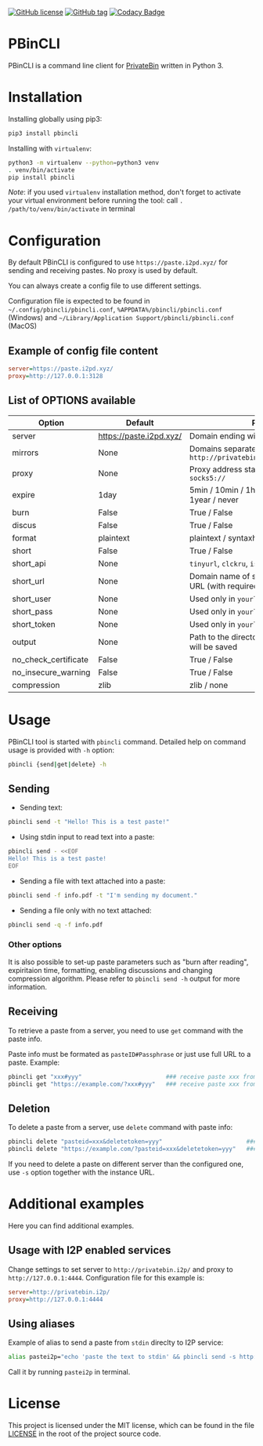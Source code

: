 [![GitHub license](https://img.shields.io/github/license/r4sas/PBinCLI.svg)](https://github.com/r4sas/PBinCLI/blob/master/LICENSE)
[![GitHub tag](https://img.shields.io/github/tag/r4sas/PBinCLI.svg)](https://github.com/r4sas/PBinCLI/tags/)
[![Codacy Badge](https://app.codacy.com/project/badge/Grade/4f24f43356a84621bbd9078c4b3f1b70)](https://www.codacy.com/gh/r4sas/PBinCLI/dashboard?utm_source=github.com&amp;utm_medium=referral&amp;utm_content=r4sas/PBinCLI&amp;utm_campaign=Badge_Grade)

# PBinCLI

PBinCLI is a command line client for [PrivateBin](https://github.com/PrivateBin/PrivateBin/) written in Python 3.

# Installation

Installing globally using pip3:
```bash
pip3 install pbincli
```

Installing with `virtualenv`:
```bash
python3 -m virtualenv --python=python3 venv
. venv/bin/activate
pip install pbincli
```

*Note*: if you used `virtualenv` installation method, don't forget to activate your virtual environment before running the tool: call `. /path/to/venv/bin/activate` in terminal

# Configuration

By default PBinCLI is configured to use `https://paste.i2pd.xyz/` for sending and receiving pastes. No proxy is used by default.

You can always create a config file to use different settings.

Configuration file is expected to be found in `~/.config/pbincli/pbincli.conf`, `%APPDATA%/pbincli/pbincli.conf` (Windows) and `~/Library/Application Support/pbincli/pbincli.conf` (MacOS)

## Example of config file content

```ini
server=https://paste.i2pd.xyz/
proxy=http://127.0.0.1:3128
```

## List of OPTIONS available

| Option               | Default                 | Possible value |
|----------------------|-------------------------|----------------|
| server               | https://paste.i2pd.xyz/ | Domain ending with slash |
| mirrors              | None                    | Domains separated with comma, like `http://privatebin.ygg/,http://privatebin.i2p/` |
| proxy                | None                    | Proxy address starting with scheme `http://` or `socks5://` |
| expire               | 1day                    | 5min / 10min / 1hour / 1day / 1week / 1month / 1year / never |
| burn                 | False                   | True / False |
| discus               | False                   | True / False |
| format               | plaintext               | plaintext / syntaxhighlighting / markdown |
| short                | False                   | True / False |
| short_api            | None                    | `tinyurl`, `clckru`, `isgd`, `vgd`, `cuttly`, `yourls`, `custom` |
| short_url            | None                    | Domain name of shortener service for `yourls`, or URL (with required parameters) for `custom` |
| short_user           | None                    | Used only in `yourls` |
| short_pass           | None                    | Used only in `yourls` |
| short_token          | None                    | Used only in `yourls` |
| output               | None                    | Path to the directory where the received data will be saved |
| no_check_certificate | False                   | True / False |
| no_insecure_warning  | False                   | True / False |
| compression          | zlib                    | zlib / none |

# Usage

PBinCLI tool is started with `pbincli` command. Detailed help on command usage is provided with `-h` option:
```bash
pbincli {send|get|delete} -h
```

## Sending

* Sending text:
```bash
pbincli send -t "Hello! This is a test paste!"
```

* Using stdin input to read text into a paste:
```bash
pbincli send - <<EOF
Hello! This is a test paste!
EOF
```

* Sending a file with text attached into a paste:
```bash
pbincli send -f info.pdf -t "I'm sending my document."
```

* Sending a file only with no text attached:
```bash
pbincli send -q -f info.pdf
```

### Other options

It is also possible to set-up paste parameters such as "burn after reading", expiritaion time, formatting, enabling discussions and changing compression algorithm. Please refer to `pbincli send -h` output for more information.

## Receiving

To retrieve a paste from a server, you need to use `get` command with the paste info.

Paste info must be formated as `pasteID#Passphrase` or just use full URL to a paste. Example:
```bash
pbincli get "xxx#yyy"                        ### receive paste xxx from https://paste.i2pd.xyz/ by default
pbincli get "https://example.com/?xxx#yyy"   ### receive paste xxx from https://example.com/
```

## Deletion

To delete a paste from a server, use `delete` command with paste info:
```bash
pbincli delete "pasteid=xxx&deletetoken=yyy"                        ### delete paste xxx from https://paste.i2pd.xyz/ by default
pbincli delete "https://example.com/?pasteid=xxx&deletetoken=yyy"   ### delete paste xxx from https://example.com/
```

If you need to delete a paste on different server than the configured one, use `-s` option together with the instance URL.

# Additional examples

Here you can find additional examples.

## Usage with I2P enabled services

Change settings to set server to `http://privatebin.i2p/` and proxy to `http://127.0.0.1:4444`. Configuration file for this example is:
```ini
server=http://privatebin.i2p/
proxy=http://127.0.0.1:4444
```

## Using aliases

Example of alias to send a paste from `stdin` direclty to I2P service:
```bash
alias pastei2p="echo 'paste the text to stdin' && pbincli send -s http://privatebin.i2p/ -x http://127.0.0.1:4444 -"
```

Call it by running `pastei2p` in terminal.

# License

This project is licensed under the MIT license, which can be found in the file [LICENSE](https://github.com/r4sas/PBinCLI/blob/master/LICENSE) in the root of the project source code.
